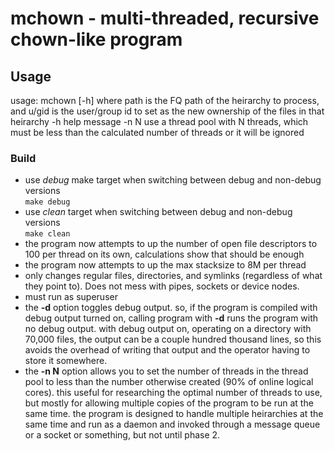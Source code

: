 
<!-- Copyright 2020-2022 Andrew Sharp andy@tigerand.com, All Rights Reserved -->

# mchown - multi-threaded, recursive chown-like program

## Usage
usage:
mchown [-h] <path> <uid> <gid>
	where path is the FQ path of the heirarchy to process, and
	u/gid is the user/group id to set as the new ownership of the
	files in that heirarchy
	-h	help message
	-n N	use a thread pool with N threads, which must be less
		than the calculated number of threads or it will be ignored


### Build
* use *debug* make target when switching between debug and non-debug versions<br>
 ```make debug```
* use *clean* target when switching between debug and non-debug versions<br>
 ```make clean```
* the program now attempts to up the number of open file descriptors to 100 per thread on its own, calculations show that should be enough
* the program now attempts to up the max stacksize to 8M per thread
* only changes regular files, directories, and symlinks (regardless of what they point to).  Does not mess with pipes, sockets or device nodes.
* must run as superuser
* the <b>-d</b> option toggles debug output.  so, if the program is compiled with debug output turned on, calling program with <b>-d</b> runs the program with no debug output.  with debug output on, operating on a directory with 70,000 files, the output can be a couple hundred thousand lines, so this avoids the overhead of writing that output and the operator having to store it somewhere.
* the <b>-n N</b> option allows you to set the number of threads in the thread pool to less than the number otherwise created (90% of online logical cores).  this useful for researching the optimal number of threads to use, but mostly for allowing multiple copies of the program to be run at the same time.  the program is designed to handle multiple heirarchies at the same time and run as a daemon and invoked through a message queue or a socket or something, but not until phase 2.

